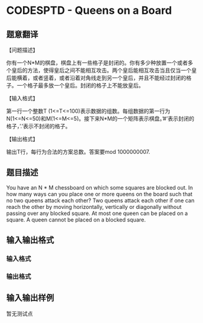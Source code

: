 # CODESPTD - Queens on a Board

## 题意翻译

【问题描述】

你有一个N*M的棋盘，棋盘上有一些格子是封闭的。你有多少种放置一个或者多个皇后的方法，使得皇后之间不能相互攻击。两个皇后能相互攻击当且仅当一个皇后能横着，或者竖着，或者沿着对角线走到另一个皇后，并且不能经过封闭的格子。一个格子最多放一个皇后。封闭的格子上不能放皇后。

【输入格式】

第一行一个整数T (1<=T<=100)表示数据的组数。每组数据的第一行为N(1<=N<=50)和M(1<=M<=5)。接下来N*M的一个矩阵表示棋盘。’#’表示封闭的格子，’.’表示不封闭的格子。

【输出格式】

输出T行，每行为合法的方案总数。答案要mod 1000000007.

## 题目描述

You have an N \* M chessboard on which some squares are blocked out. In how many ways can you place one or more queens on the board such that no two queens attack each other? Two queens attack each other if one can reach the other by moving horizontally, vertically or diagonally without passing over any blocked square. At most one queen can be placed on a square. A queen cannot be placed on a blocked square.

## 输入输出格式

### 输入格式

### 输出格式

## 输入输出样例

暂无测试点

